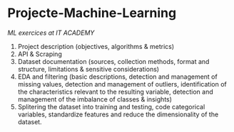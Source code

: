 # Projecte-Machine-Learning
*ML exercices at IT ACADEMY*

1. Project description (objectives, algorithms & metrics)
2. API & Scraping
3. Dataset documentation (sources, collection methods, format and structure, limitations & sensitive considerations)
4. EDA and filtering (basic descriptions, detection and management of missing values, detection and management of outliers, identification of the characteristics relevant to the resulting variable, detection and management of the imbalance of classes & insights)
5. Splitering the dataset into training and testing, code categorical variables, standardize features and reduce the dimensionality of the dataset.
